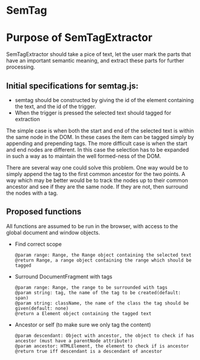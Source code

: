 SemTag
=============================
# Purpose of SemTagExtractor

SemTagExtractor should take a pice of text, let the user mark the parts that have an important semantic meaning,
and extract these parts for further processing.

## Initial specifications for semtag.js:
* semtag should be constructed by giving the id of the element containing the text, and the id of the trigger.
* When the trigger is pressed the selected text should tagged for extraction

The simple case is when both the start and end of the selected text is within the same node
in the DOM. In these cases the item can be tagged simply by appending and prepending tags.
The more difficult case is when the start and end nodes are different. 
In this case the selection has to be expanded in such a way as to maintain the well formed-ness of the DOM.

There are several way one could solve this problem.
One way would be to simply append the tag to the first common ancestor for the two points.
A way which may be better would be to track the nodes up to their common ancestor and see 
if they are the same node. If they are not, then surround the nodes with a tag.



## Proposed functions
All functions are assumed to be run in the browser, with access to the global document and window objects.

* Find correct scope
	```
	@param range: Range, the Range object containing the selected text
	@return Range, a range object containing the range which should be tagged
	```

* Surround DocumentFragment with tags

	```
	@param range: Range, the range to be surrounded with tags
	@param string: tag, the name of the tag to be created(default: span) 
	@param string: className, the name of the class the tag should be given(default: none)
	@return a Element object containing the tagged text
	```

* Ancestor or self (to make sure we only tag the content) 

	```
	@param descendant: Object with ancestor, the object to check if has ancestor (must have a parentNode attribute!)
	@param ancestor: HTMLElement, the element to check if is ancestor
	@return true iff descendant is a descendant of ancestor
	```

	
	